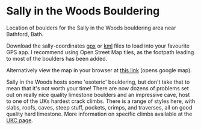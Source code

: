 # Sally in the Woods Bouldering
Location of boulders for the Sally in the Woods bouldering area near Bathford, Bath.

Download the sally-coordinates [gpx](sally-coordinates.gpx) or [kml](sally-coordinates.kml) files to load into your favourite GPS app. I recommend using Open Street Map tiles, as the footpath leading to most of the boulders has been added.

Alternatively view the map in your browser at [this link](https://www.google.com/maps/d/drive?state=%7B%22ids%22%3A%5B%2219bCunYTHce3m6fmk-DzE9toK_bHsfId9%22%5D%2C%22action%22%3A%22open%22%2C%22userId%22%3A%22115343929337931583980%22%7D&usp=sharing) (opens google map).

Sally in the Woods hosts some 'esoteric' bouldering, but don't take that to mean that it's not worth your time! There are now dozens of problems set out on really nice quality limestone boulders and an impressive cave, host to one of the UKs hardest crack climbs. There is a range of styles here, with slabs, roofs, caves, steep stuff, pockets, crimps, and traverses, all on good quality hard limestone. More information on specific climbs available at the [UKC page](https://www.ukclimbing.com/logbook/crags/sally_in_the_woods-15849).
